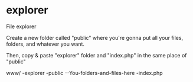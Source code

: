 explorer
========

File explorer

Create a new folder called "public" where you're gonna put all your files, folders, and whatever you want.

Then, copy & paste "explorer" folder and "index.php" in the same place of "public"

www/
-explorer
-public
--You-folders-and-files-here
-index.php
